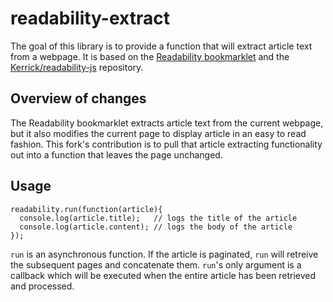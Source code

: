 readability-extract
===================

The goal of this library is to provide a function that will extract article text from a webpage. It is based on the [Readability bookmarklet](https://code.google.com/p/arc90labs-readability/) and the [Kerrick/readability-js](https://github.com/Kerrick/readability-js) repository.

Overview of changes
-------------------
The Readability bookmarklet extracts article text from the current webpage, but it also modifies the current page to display article in an easy to read fashion. This fork's contribution is to pull that article extracting functionality out into a function that leaves the page unchanged.

Usage
-----
```
readability.run(function(article){
  console.log(article.title);   // logs the title of the article
  console.log(article.content); // logs the body of the article
});
```
`run` is an asynchronous function. If the article is paginated, `run` will retreive the subsequent pages and concatenate them. `run`'s only argument is a callback which will be executed when the entire article has been retrieved and processed.
